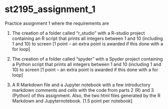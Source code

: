 # st2195_assignment_1

Practice assignment 1 where the requirements are
1. The creation of a folder called “r_studio” with a R-studio project containing an R script that 
   prints all integers between 1 and 10 (including 1 and 10) to screen [1 point – an extra point is awarded if this done with a for loop]
   
2. The creation of a folder called “spyder” with a Spyder project containing a Python script that 
   prints all integers between 1 and 10 (including 1 and 10) to screen [1 point – an extra point is awarded if this done with a for loop]
   
3. A R Markdown file and a Jupyter notebook with a few introductory markdown 
comments and cells with the code from parts 2 (R) and 3 (Python) of this assignment. 
Also, the two html files generated by the R Markdown and Jupyternotebook. [1.5 point per notebook]

